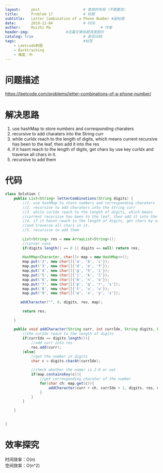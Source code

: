 ```yaml
---
layout:     post   				    # 使用的布局（不需要改）
title:      Problem 17				# 标题 
subtitle:   Letter Combination of a Phone Number #副标题
date:       2019-12-04				# 时间
author:     Ruizhi Ma 						# 作者
header-img:              	#这篇文章标题背景图片
catalog: true 						# 是否归档
tags:								#标签
    - Leetcode刷题
    - Backtracking
    - 难度：中
---
```

# 问题描述
https://leetcode.com/problems/letter-combinations-of-a-phone-number/

# 解决思路
1. use hashMap to store numbers and corresponding charaters
2. recursive to add charaters into the String curr
3. while curIdx reach to the length of digits, which means current recursive has been to the leaf, then add it into the res
4. if it hasnt reach to the length of digits, get chars by use key curIdx and traverse all chars in it.
5. recursive to add them

# 代码
```java
class Solution {
    public List<String> letterCombinations(String digits) {
        //1. use hashMap to store numbers and corresponding charaters
        //2. recursive to add charaters into the String curr
        //3. while curIdx reach to the length of digits, which means
        //current recursive has been to the leaf, then add it into the res
        //4. if it hasnt reach to the length of digits, get chars by use key curIdx
        //and traverse all chars in it.
        //5. recursive to add them
        
        List<String> res = new ArrayList<String>();
        //corner case
        if(digits.length() == 0 || digits == null) return res;
        
        HashMap<Character, char[]> map = new HashMap<>();
        map.put('2', new char[]{'a', 'b', 'c'});
        map.put('3', new char[]{'d', 'e', 'f'});
        map.put('4', new char[]{'g', 'h', 'i'});
        map.put('5', new char[]{'j', 'k', 'l'});
        map.put('6', new char[]{'m', 'n', 'o'});
        map.put('7', new char[]{'p', 'q', 'r', 's'});
        map.put('8', new char[]{'t', 'u', 'v'});
        map.put('9', new char[]{'w', 'x', 'y', 'z'});
        
       addCharacter("", 0, digits, res, map);
        
        return res;
                
    }
    
    public void addCharacter(String curr, int currIdx, String digits, List<String> res, HashMap<Character, char[]> map){
        //the curIdx reach to the length of digits
        if(currIdx == digits.length()){
            //add curr into res
            res.add(curr);
        }else{
            //get the number in digits
            char c = digits.charAt(currIdx);
        
            //check whether the numer is 2-9 or not
            if(map.containsKey(c)){
                //get corresponding charater of the number
                for(char ch: map.get(c)){
                    addCharacter(curr + ch, currIdx + 1, digits, res, map);
                }
            }   
        }
        
    }
    
    
}
```

# 效率探究
时间效率：O(n)  
空间效率：O(n^2)
